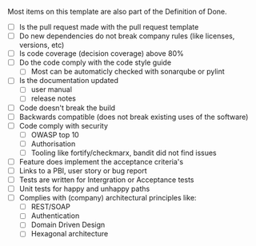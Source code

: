 Most items on this template are also part of the Definition of Done.

- [ ] Is the pull request made with the pull request template
- [ ] Do new dependencies do not break company rules (like licenses, versions, etc)
- [ ] Is code coverage (decision coverage) above 80% 
- [ ] Do the code comply with the code style guide
    - [ ] Most can be automaticly checked with sonarqube or pylint
- [ ] Is the documentation updated
  - [ ] user manual
  - [ ] release notes
- [ ] Code doesn't break the build
- [ ] Backwards compatible (does not break existing uses of the software)
- [ ] Code comply with security 
    - [ ] OWASP top 10
    - [ ] Authorisation
    - [ ] Tooling like fortify/checkmarx, bandit did not find issues
- [ ] Feature does implement the acceptance criteria's 
- [ ] Links to a PBI, user story or bug report
- [ ] Tests are written for Intergration or Acceptance tests
- [ ] Unit tests for happy and unhappy paths
- [ ] Complies with (company) architectural principles like:
    - [ ] REST/SOAP
    - [ ] Authentication
    - [ ] Domain Driven Design
    - [ ] Hexagonal architecture
